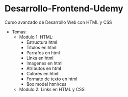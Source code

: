 # Desarrollo-Frontend-Udemy
Curso avanzado de Desarrollo Web con HTML y CSS
- Temas:
  + Modulo 1: HTML:
    - Estructura html
    - Titulos en html
    - Parrafos en html
    - Links en html
    - Imagenes en html
    - Atributos en html
    - Colores en html
    - Formato de texto en html
    - Box model html/css
  + Modulo 2: Links en HTML y CSS
